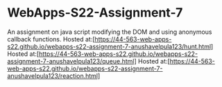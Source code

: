 # WebApps-S22-Assignment-7
An assignment on java script modifying the DOM and using anonymous callback functions.
Hosted at:[https://44-563-web-apps-s22.github.io/webapps-s22-assignment-7-anushavelpula123/hunt.html]
Hosted at:[https://44-563-web-apps-s22.github.io/webapps-s22-assignment-7-anushavelpula123/queue.html]
Hosted at:[https://44-563-web-apps-s22.github.io/webapps-s22-assignment-7-anushavelpula123/reaction.html]
